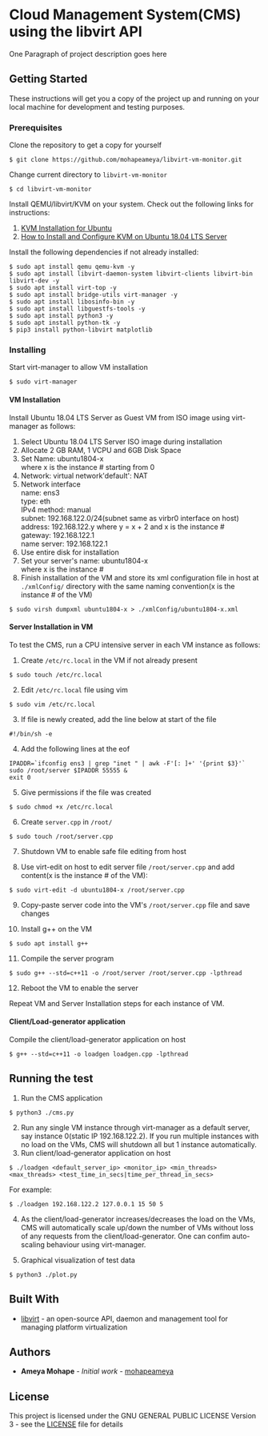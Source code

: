 #  Cloud Management System(CMS) using the libvirt API

One Paragraph of project description goes here

## Getting Started

These instructions will get you a copy of the project up and running on your local machine for development and testing purposes. <!-- See deployment for notes on how to deploy the project on a live system.-->

### Prerequisites
Clone the repository to get a copy for yourself
```
$ git clone https://github.com/mohapeameya/libvirt-vm-monitor.git
```
Change current directory to ```libvirt-vm-monitor```
```
$ cd libvirt-vm-monitor
```
Install QEMU/libvirt/KVM on your system. Check out the following links for instructions:
1. [KVM Installation for Ubuntu](https://help.ubuntu.com/community/KVM/Installation)
2. [How to Install and Configure KVM on Ubuntu 18.04 LTS Server](https://www.linuxtechi.com/install-configure-kvm-ubuntu-18-04-server/)

Install the following dependencies if not already installed:
```
$ sudo apt install qemu qemu-kvm -y
$ sudo apt install libvirt-daemon-system libvirt-clients libvirt-bin libvirt-dev -y
$ sudo apt install virt-top -y
$ sudo apt install bridge-utils virt-manager -y
$ sudo apt install libosinfo-bin -y
$ sudo apt install libguestfs-tools -y
$ sudo apt install python3 -y
$ sudo apt install python-tk -y
$ pip3 install python-libvirt matplotlib
```


### Installing
Start virt-manager to allow VM installation
```
$ sudo virt-manager
```
#### VM Installation
Install Ubuntu 18.04 LTS Server as Guest VM from ISO image using virt-manager as follows:
1. Select Ubuntu 18.04 LTS Server ISO image during installation
2. Allocate 2 GB RAM, 1 VCPU and 6GB Disk Space
4. Set Name: ubuntu1804-x  
where x is the instance # starting from 0
5. Network: virtual network'default': NAT
6. Network interface  
name: ens3  
type: eth  
IPv4 method: manual  
subnet: 192.168.122.0/24(subnet same as virbr0 interface on host)  
address: 192.168.122.y where y = x + 2 and x is the instance #  
gateway: 192.168.122.1  
name server: 192.168.122.1  
7. Use entire disk for installation
8. Set your server's name: ubuntu1804-x  
where x is the instance #
9. Finish installation of the VM and store its xml configuration file in host at  ```./xmlConfig/``` directory with the same naming convention(x is the instance # of the VM)
```
$ sudo virsh dumpxml ubuntu1804-x > ./xmlConfig/ubuntu1804-x.xml
```
#### Server Installation in VM 
To test the CMS, run a CPU intensive server in each VM instance as follows:
1. Create ```/etc/rc.local``` in the VM if not already present
```
$ sudo touch /etc/rc.local
```
2. Edit ```/etc/rc.local``` file using vim
```
$ sudo vim /etc/rc.local
```
3. If file is newly created, add the line below at start of the file
```
#!/bin/sh -e 
```
4. Add the following lines at the eof
```
IPADDR=`ifconfig ens3 | grep "inet " | awk -F'[: ]+' '{print $3}'`
sudo /root/server $IPADDR 55555 &
exit 0	
```

5. Give permissions if the file was created
```
$ sudo chmod +x /etc/rc.local
```

6. Create ```server.cpp``` in ```/root/```
```
$ sudo touch /root/server.cpp
```
7. Shutdown VM to enable safe file editing from host

8. Use virt-edit on host to edit server file ```/root/server.cpp``` and add content(x is the instance # of the VM):
```
$ sudo virt-edit -d ubuntu1804-x /root/server.cpp
```
9. Copy-paste server code into the VM's ```/root/server.cpp``` file and save changes

10. Install g++ on the VM
```
$ sudo apt install g++
```
11. Compile the server program
```
$ sudo g++ --std=c++11 -o /root/server /root/server.cpp -lpthread
```
12. Reboot the VM to enable the server  

Repeat VM and Server Installation steps for each instance of VM.

#### Client/Load-generator application
Compile the client/load-generator application on host 
```
$ g++ --std=c++11 -o loadgen loadgen.cpp -lpthread
```

## Running the test
1. Run the CMS application
```
$ python3 ./cms.py
```
2. Run any single VM instance through virt-manager as a default server, say instance 0(static IP 192.168.122.2). If you run multiple instances with no load on the VMs, CMS will shutdown all but 1 instance automatically.
3. Run client/load-generator application on host
```
$ ./loadgen <default_server_ip> <monitor_ip> <min_threads> <max_threads> <test_time_in_secs|time_per_thread_in_secs>
```
For example:
```
$ ./loadgen 192.168.122.2 127.0.0.1 15 50 5
```
4. As the client/load-generator increases/decreases the load on the VMs, CMS will automatically scale up/down the number of VMs without loss of any requests from the client/load-generator. One can confim auto-scaling behaviour using virt-manager.

5. Graphical visualization of test data
```
$ python3 ./plot.py
```

<!--Explain how to run the automated tests for this system-->

<!--### Break down into end to end tests-->

<!--Explain what these tests test and why-->

<!--### And coding style tests-->

<!--Explain what these tests test and why-->

<!-- ## Deployment-->

<!--Add additional notes about how to deploy this on a live system-->

## Built With

* [libvirt](https://libvirt.org/docs.html) - an open-source API, daemon and management tool for managing platform virtualization

<!--## Contributing-->

<!--Please read [CONTRIBUTING.md](https://gist.github.com/PurpleBooth/b24679402957c63ec426) for details on our code of conduct, and the process for submitting pull requests to us.-->

<!--## Versioning-->

<!--We use [SemVer](http://semver.org/) for versioning. For the versions available, see the [tags on this repository](https://github.com/your/project/tags). -->

## Authors

* **Ameya Mohape** - *Initial work* - [mohapeameya](https://github.com/mohapeameya)

<!--See also the list of [contributors](https://github.com/your/project/contributors) who participated in this project.-->

## License

This project is licensed under the GNU GENERAL PUBLIC LICENSE Version 3 - see the [LICENSE](LICENSE) file for details

<!--## Acknowledgments
* Hat tip to anyone whose code was used
* Inspiration
* etc-->
